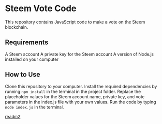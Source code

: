 # Steem Vote Code
This repository contains JavaScript code to make a vote on the Steem blockchain.

## Requirements
A Steem account
A private key for the Steem account
A version of Node.js installed on your computer

## How to Use
Clone this repository to your computer.
Install the required dependencies by running ``npm install`` in the terminal in the project folder.
Replace the placeholder values for the Steem account name, private key, and vote parameters in the index.js file with your own values.
Run the code by typing ``node index.js`` in the terminal.

<a href="/docs/readm2.md">readm2</a>
<a href="/docs"></a>